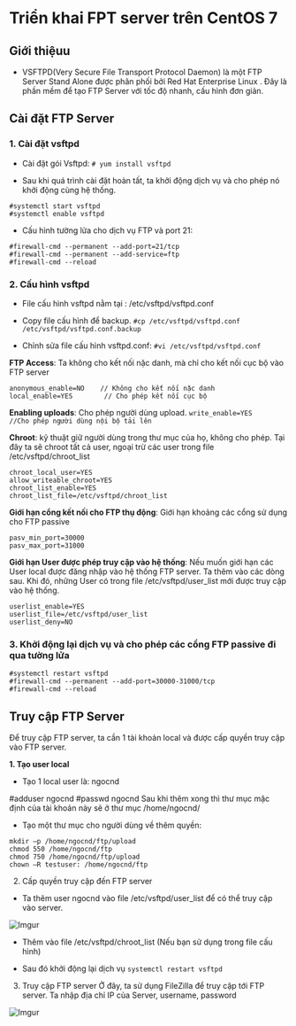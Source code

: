 # Triển khai FPT server trên CentOS 7
## Giới thiệuu
- VSFTPD(Very Secure File Transport Protocol Daemon) là một FTP Server Stand Alone được phân phối bởi Red Hat Enterprise Linux .
Đây là phần mềm để tạo FTP Server với tốc độ nhanh, cấu hình đơn giản.

## Cài đặt FTP Server
### 1. Cài đặt vsftpd
- Cài đặt gói Vsftpd:
```# yum install vsftpd```

- Sau khi quá trình cài đặt hoàn tất, ta khởi động dịch vụ và cho phép nó khởi động cùng hệ thống.
```
#systemctl start vsftpd
#systemctl enable vsftpd
```
- Cấu hình tường lửa cho dịch vụ FTP và port 21:
```
#firewall-cmd --permanent --add-port=21/tcp
#firewall-cmd --permanent --add-service=ftp
#firewall-cmd --reload
```
### 2. Cấu hình vsftpd

- File cấu hình vsftpd nằm tại : /etc/vsftpd/vsftpd.conf

- Copy file cấu hình để backup.
```#cp /etc/vsftpd/vsftpd.conf /etc/vsftpd/vsftpd.conf.backup```

- Chỉnh sửa file cấu hình vsftpd.conf:
```#vi /etc/vsftpd/vsftpd.conf```

**FTP Access**: Ta không cho kết nối nặc danh, mà chỉ cho kết nối cục bộ vào FTP server
```
anonymous_enable=NO    // Không cho kết nối nặc danh 
local_enable=YES        // Cho phép kết nối cục bộ
```
**Enabling uploads**: Cho phép người dùng upload.
```write_enable=YES        //Cho phép người dùng nội bộ tải lên```

**Chroot**: kỹ thuật giữ người dùng trong thư mục của họ, không cho phép. Tại đây ta sẽ chroot tất cả user, ngoại trừ các user trong file /etc/vsftpd/chroot_list
```
chroot_local_user=YES
allow_writeable_chroot=YES
chroot_list_enable=YES
chroot_list_file=/etc/vsftpd/chroot_list
```

**Giới hạn cổng kết nối cho FTP thụ động**: Giới hạn khoảng các cổng sử dụng cho FTP passive
```
pasv_min_port=30000
pasv_max_port=31000
```

**Giới hạn User được phép truy cập vào hệ thống**: Nếu muốn giới hạn các User local được đăng nhập vào hệ thống FTP server. Ta thêm vào các dòng sau. Khi đó, những User có trong file /etc/vsftpd/user_list mới được truy cập vào hệ thống.
```
userlist_enable=YES
userlist_file=/etc/vsftpd/user_list
userlist_deny=NO
```

### 3. Khởi động lại dịch vụ và cho phép các cổng FTP passive đi qua tường lửa
```
#systemctl restart vsftpd
#firewall-cmd --permanent --add-port=30000-31000/tcp
#firewall-cmd --reload
```
## Truy cập FTP Server
Để truy cập FTP server, ta cần 1 tài khoản local và được cấp quyền truy cập vào FTP server.

**1. Tạo user local**
- Tạo 1 local user là: ngocnd

#adduser ngocnd
#passwd ngocnd
Sau khi thêm xong thì thư mục mặc định của tài khoản này sẽ ở thư mục /home/ngocnd/

- Tạo một thư mục cho người dùng về thêm quyền: 
```
mkdir –p /home/ngocnd/ftp/upload
chmod 550 /home/ngocnd/ftp
chmod 750 /home/ngocnd/ftp/upload
chown –R testuser: /home/ngocnd/ftp
```

2. Cấp quyền truy cập đến FTP server
- Ta thêm user ngocnd vào file /etc/vsftpd/user_list để có thể truy cập vào server.

![Imgur](https://i.imgur.com/jMVZkbf.png)

- Thêm vào file /etc/vsftpd/chroot_list (Nếu bạn sử dụng trong file cấu hình)

- Sau đó khởi động lại dịch vụ 
```systemctl restart vsftpd```

3. Truy cập FTP server
Ở đây, ta sử dụng FileZilla để truy cập tới FTP server. Ta nhập địa chỉ IP của Server, username, password

![Imgur](https://i.imgur.com/zLfTF1b.png)
